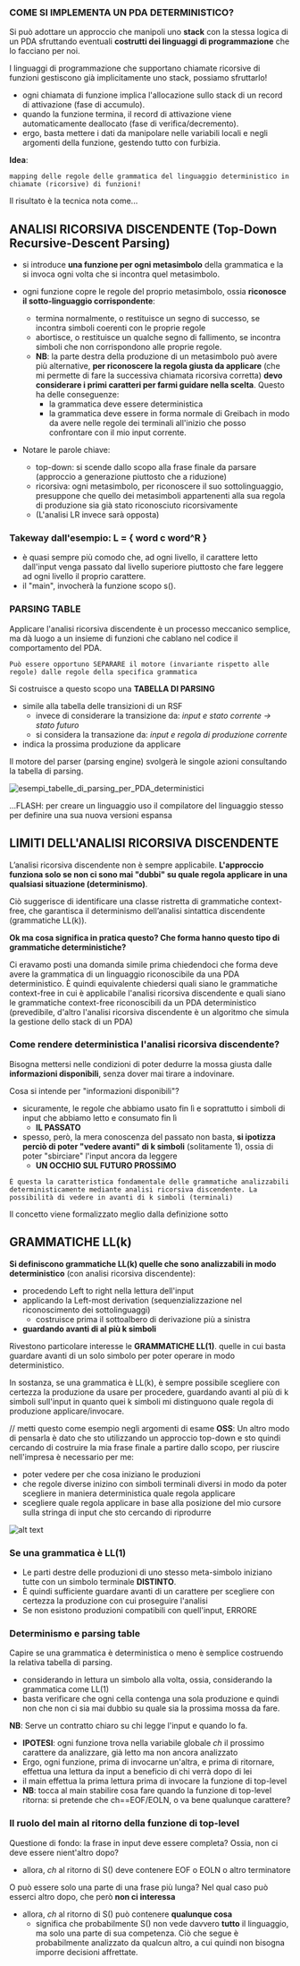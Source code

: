 ### COME SI IMPLEMENTA UN PDA DETERMINISTICO?
Si può adottare un approccio che manipoli uno __stack__ con la stessa logica di un PDA sfruttando eventuali __costrutti dei linguaggi di programmazione__ che lo facciano per noi.

I linguaggi di programmazione che supportano chiamate ricorsive di funzioni gestiscono già implicitamente uno stack, possiamo sfruttarlo!

- ogni chiamata di funzione implica l'allocazione sullo stack di un record di attivazione (fase di accumulo).
- quando la funzione termina, il record di attivazione viene automaticamente deallocato (fase di verifica/decremento).
- ergo, basta mettere i dati da manipolare nelle variabili locali e negli argomenti della funzione, gestendo tutto con furbizia.

__Idea__:

    mapping delle regole delle grammatica del linguaggio deterministico in chiamate (ricorsive) di funzioni!

Il risultato è la tecnica nota come...

## ANALISI RICORSIVA DISCENDENTE (Top-Down Recursive-Descent Parsing)
- si introduce __una funzione per ogni metasimbolo__ della grammatica e la si invoca ogni volta che si incontra quel metasimbolo.
- ogni funzione copre le regole del proprio metasimbolo, ossia **riconosce il sotto-linguaggio corrispondente**:
    - termina normalmente, o restituisce un segno di successo, se incontra simboli coerenti con le proprie regole
    - abortisce, o restituisce un qualche segno di fallimento, se incontra simboli che non corrispondono alle proprie regole.
    - **NB**: la parte destra della produzione di un metasimbolo può avere più alternative, **per riconoscere la regola giusta da applicare** (che mi permette di fare la successiva chiamata ricorsiva corretta) **devo considerare i primi caratteri per farmi guidare nella scelta**. Questo ha delle conseguenze:
        - la grammatica deve essere deterministica
        - la grammatica deve essere in forma normale di Greibach in modo da avere nelle regole dei terminali all'inizio che posso confrontare con il mio input corrente. 

- Notare le parole chiave:
    - top-down: si scende dallo scopo alla frase finale da parsare (approccio a generazione piuttosto che a riduzione)
    - ricorsiva: ogni metasimbolo, per riconoscere il suo sottolinguaggio, presuppone che quello dei metasimboli appartenenti alla sua regola di produzione sia già stato riconosciuto ricorsivamente
    - (L'analisi LR invece sarà opposta)

### Takeway dall'esempio: L = { word c word^R } 
- è quasi sempre più comodo che, ad ogni livello, il carattere letto dall'input venga passato dal livello superiore piuttosto che fare leggere ad ogni livello il proprio carattere.
- il "main", invocherà la funzione scopo s().

### PARSING TABLE
Applicare l'analisi ricorsiva discendente è un processo meccanico semplice, ma dà luogo a un insieme di funzioni che cablano nel codice il comportamento del PDA.

    Può essere opportuno SEPARARE il motore (invariante rispetto alle regole) dalle regole della specifica grammatica

Si costruisce a questo scopo una **TABELLA DI PARSING**
- simile alla tabella delle transizioni di un RSF
    - invece di considerare la transizione da: *input e stato corrente -> stato futuro*
    - si considera la transazione da: *input e regola di produzione corrente*
- indica la prossima produzione da applicare

Il motore del parser (parsing engine) svolgerà le singole azioni consultando la tabella di parsing.

![esempi_tabelle_di_parsing_per_PDA_deterministici](immagini/esempi_tabelle_di_parsing_per_PDA_deterministici.png)

...FLASH: per creare un linguaggio uso il compilatore del linguaggio stesso per definire una sua nuova versioni espansa




## LIMITI DELL'ANALISI RICORSIVA DISCENDENTE
L’analisi ricorsiva discendente non è sempre applicabile. **L'approccio funziona solo se non ci sono mai "dubbi" su quale regola applicare in una qualsiasi situazione (determinismo)**. 

Ciò suggerisce di identificare una classe ristretta di grammatiche context-free, che garantisca il determinismo dell’analisi sintattica discendente (grammatiche LL(k)).

**Ok ma cosa significa in pratica questo? Che forma hanno questo tipo di grammatiche deterministiche?**

Ci eravamo posti una domanda simile prima chiedendoci che forma deve avere la grammatica di un linguaggio riconoscibile da una PDA deterministico. È quindi equivalente chiedersi quali siano le grammatiche context-free in cui è applicabile l'analisi ricorsiva discendente e quali siano le grammatiche context-free riconoscibili da un PDA deterministico (prevedibile, d'altro l'analisi ricorsiva discendente è un algoritmo che simula la gestione dello stack di un PDA)

### Come rendere deterministica l'analisi ricorsiva discendente?
Bisogna mettersi nelle condizioni di poter dedurre la mossa giusta dalle **informazioni disponibili**, senza dover mai tirare a indovinare.

Cosa si intende per "informazioni disponibili"?
-  sicuramente, le regole che abbiamo usato fin lì e soprattutto i simboli di input che abbiamo letto e consumato fin lì
    - **IL PASSATO**
- spesso, però, la mera conoscenza del passato non basta, **si ipotizza perciò di poter "vedere avanti" di k simboli** (solitamente 1), ossia di poter "sbirciare" l'input ancora da leggere
    - **UN OCCHIO SUL FUTURO PROSSIMO**

```
È questa la caratteristica fondamentale delle grammatiche analizzabili deterministicamente mediante analisi ricorsiva discendente. La possibilità di vedere in avanti di k simboli (terminali) 
```

Il concetto viene formalizzato meglio dalla definizione sotto

## GRAMMATICHE LL(k)
**Si definiscono grammatiche LL(k) quelle che sono analizzabili in modo deterministico** (con analisi ricorsiva discendente):
- procedendo Left to right nella lettura dell'input
- applicando la Left-most derivation (sequenzializzazione nel riconoscimento dei sottolinguaggi)
    - costruisce prima il sottoalbero di derivazione più a sinistra
- **guardando avanti di al più k simboli**

Rivestono particolare interesse le **GRAMMATICHE LL(1)**. quelle in cui basta guardare avanti di un solo simbolo per poter operare in modo deterministico.

In sostanza, se una grammatica è LL(k), è sempre possibile scegliere con certezza la produzione da usare per procedere, guardando avanti al più di k simboli sull'input in quanto quei k simboli mi distinguono quale regola di produzione applicare/invocare. 

// metti questo come esempio negli argomenti di esame
**OSS**: Un altro modo di pensarla è dato che sto utilizzando un approccio top-down e sto quindi cercando di costruire la mia frase finale a partire dallo scopo, per riuscire nell'impresa è necessario per me:
- poter vedere per che cosa iniziano le produzioni
- che regole diverse inizino con simboli terminali diversi in modo da poter scegliere in maniera deterministica quale regola applicare
- scegliere quale regola applicare in base alla posizione del mio cursore sulla stringa di input che sto cercando di riprodurre

![alt text](immagini/esempio_grammatica_LL(1).png)

### Se una grammatica è LL(1)
- Le parti destre delle produzioni di uno stesso meta-simbolo iniziano tutte con un simbolo terminale __DISTINTO__.
- È quindi sufficiente guardare avanti di un carattere per scegliere con certezza la produzione con cui proseguire l'analisi
- Se non esistono produzioni compatibili con quell'input, ERRORE

### Determinismo e parsing table
Capire se una grammatica è deterministica o meno è semplice costruendo la relativa tabella di parsing. 
- considerando in lettura un simbolo alla volta, ossia, considerando la grammatica come LL(1)
- basta verificare che ogni cella contenga una sola produzione e quindi non che non ci sia mai dubbio su quale sia la prossima mossa da fare.

__NB__: Serve un contratto chiaro su chi legge l'input e quando lo fa.
- **IPOTESI**: ogni funzione trova nella variabile globale *ch* il prossimo carattere da analizzare, già letto ma non ancora analizzato
- Ergo, ogni funzione, prima di invocarne un'altra, e prima di ritornare, effettua una lettura da input a beneficio di chi verrà dopo di lei
- il main effettua la prima lettura prima di invocare la funzione di top-level
- **NB**: tocca al main stabilire cosa fare quando la funzione di top-level ritorna: si pretende che ch==EOF/EOLN, o va bene qualunque carattere?

### Il ruolo del main al ritorno della funzione di top-level
Questione di fondo: la frase in input deve essere completa? Ossia, non ci deve essere nient'altro dopo?
- allora, *ch* al ritorno di S() deve contenere EOF o EOLN o altro terminatore

O può essere solo una parte di una frase più lunga? Nel qual caso può esserci altro dopo, che però __non ci interessa__
- allora, *ch* al ritorno di S() può contenere __qualunque cosa__ 
    - significa che probabilmente S() non vede davvero __tutto__ il linguaggio, ma solo una parte di sua competenza. Ciò che segue è probabilmente analizzato da qualcun altro, a cui quindi non bisogna imporre decisioni affrettate.